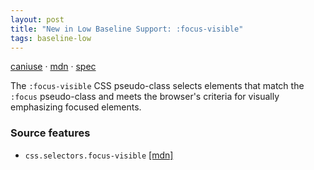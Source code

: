 ```yaml
---
layout: post
title: "New in Low Baseline Support: :focus-visible"
tags: baseline-low
---
```


[caniuse](https://caniuse.com/?search=focus-visible) · [mdn](https://developer.mozilla.org/en-US/search?q=:focus-visible) · [spec](https://drafts.csswg.org/selectors-4/#the-focus-visible-pseudo)

The `:focus-visible` CSS pseudo-class selects elements that match the `:focus` pseudo-class and meets the browser's criteria for visually emphasizing focused elements.

### Source features

- ``css.selectors.focus-visible`` [[mdn]](https://developer.mozilla.org/en-US/search?q=css.selectors.focus-visible)
